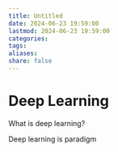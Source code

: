 ```yaml
---
title: Untitled
date: 2024-06-23 19:59:00
lastmod: 2024-06-23 19:59:00
categories: 
tags: 
aliases: 
share: false 
---
```


# Deep Learning

What is deep learning?

Deep learning is paradigm 